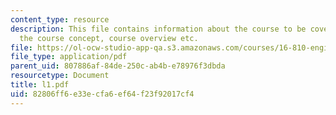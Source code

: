 ```yaml
---
content_type: resource
description: This file contains information about the course to be covered containing
  the course concept, course overview etc.
file: https://ol-ocw-studio-app-qa.s3.amazonaws.com/courses/16-810-engineering-design-and-rapid-prototyping-january-iap-2005/82806ff6e33ecfa6ef64f23f92017cf4_l1.pdf
file_type: application/pdf
parent_uid: 807886af-84de-250c-ab4b-e78976f3dbda
resourcetype: Document
title: l1.pdf
uid: 82806ff6-e33e-cfa6-ef64-f23f92017cf4
---
```

